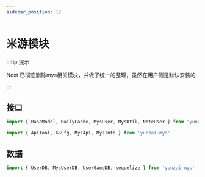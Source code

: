 ```yaml
---
sidebar_position: 12
---
```


# 米游模块

:::tip 提示

Next 已彻底删除mys相关模块，并做了统一的整理，虽然在用户侧是默认安装的

:::

## 接口

```ts
import { BaseModel, DailyCache, MysUser, MysUtil, NoteUser } from 'yunzai-mys'
```

```ts
import { ApiTool, GSCfg, MysApi, MysInfo } from 'yunzai-mys'
```

## 数据

```ts
import { UserDB, MysUserDB, UserGameDB, sequelize } from 'yunzai-mys'
```
